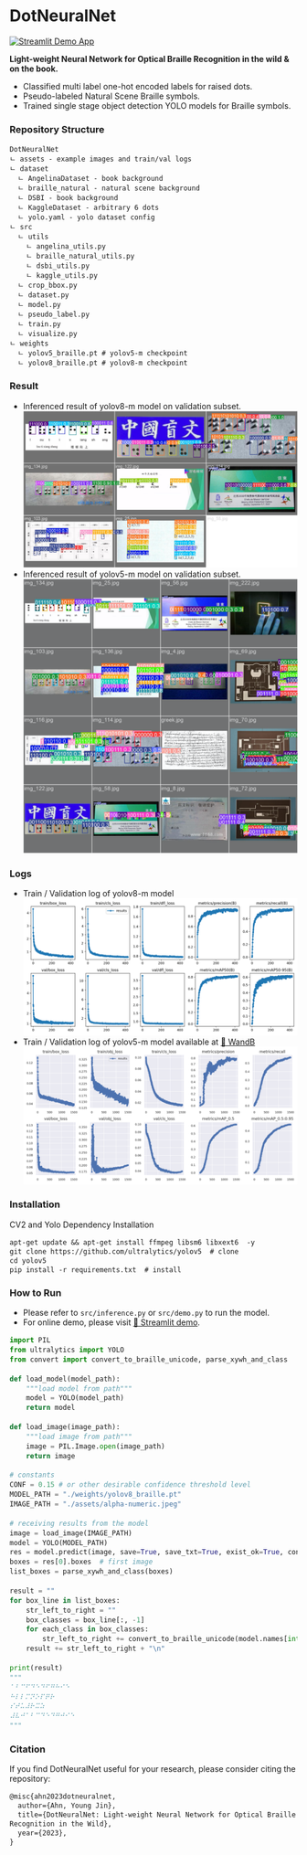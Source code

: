 # DotNeuralNet

[![Streamlit Demo App](https://static.streamlit.io/badges/streamlit_badge_black_white.svg)](https://huggingface.co/spaces/snoop2head/braille-detection)

**Light-weight Neural Network for Optical Braille Recognition in the wild & on the book.**

- Classified multi label one-hot encoded labels for raised dots.
- Pseudo-labeled Natural Scene Braille symbols.
- Trained single stage object detection YOLO models for Braille symbols.

### Repository Structure

```
DotNeuralNet
ㄴ assets - example images and train/val logs
ㄴ dataset
  ㄴ AngelinaDataset - book background
  ㄴ braille_natural - natural scene background
  ㄴ DSBI - book background
  ㄴ KaggleDataset - arbitrary 6 dots
  ㄴ yolo.yaml - yolo dataset config
ㄴ src
  ㄴ utils
    ㄴ angelina_utils.py
    ㄴ braille_natural_utils.py
    ㄴ dsbi_utils.py
    ㄴ kaggle_utils.py
  ㄴ crop_bbox.py
  ㄴ dataset.py
  ㄴ model.py
  ㄴ pseudo_label.py
  ㄴ train.py
  ㄴ visualize.py
ㄴ weights
  ㄴ yolov5_braille.pt # yolov5-m checkpoint
  ㄴ yolov8_braille.pt # yolov8-m checkpoint
```

### Result

- Inferenced result of yolov8-m model on validation subset.
  ![yolov8 img](./assets/result_yolov8.png)
- Inferenced result of yolov5-m model on validation subset.
  ![yolov5 img](./assets/result_yolov5.png)

### Logs

- Train / Validation log of yolov8-m model
  ![yolov8 log](./assets/log_yolov8_long.png)
- Train / Validation log of yolov5-m model available at [🔗 WandB](https://wandb.ai/snoop2head/YOLOv5/runs/mqvmh4nc)
  ![yolov8 log](./assets/log_yolov5.png)

### Installation

CV2 and Yolo Dependency Installation

```shell
apt-get update && apt-get install ffmpeg libsm6 libxext6  -y
git clone https://github.com/ultralytics/yolov5  # clone
cd yolov5
pip install -r requirements.txt  # install
```

### How to Run

- Please refer to `src/inference.py` or `src/demo.py` to run the model.
- For online demo, please visit [🔗 Streamlit demo](https://huggingface.co/spaces/snoop2head/braille-detection).

```python
import PIL
from ultralytics import YOLO
from convert import convert_to_braille_unicode, parse_xywh_and_class

def load_model(model_path):
    """load model from path"""
    model = YOLO(model_path)
    return model

def load_image(image_path):
    """load image from path"""
    image = PIL.Image.open(image_path)
    return image

# constants
CONF = 0.15 # or other desirable confidence threshold level
MODEL_PATH = "./weights/yolov8_braille.pt"
IMAGE_PATH = "./assets/alpha-numeric.jpeg"

# receiving results from the model
image = load_image(IMAGE_PATH)
model = YOLO(MODEL_PATH)
res = model.predict(image, save=True, save_txt=True, exist_ok=True, conf=CONF)
boxes = res[0].boxes  # first image
list_boxes = parse_xywh_and_class(boxes)

result = ""
for box_line in list_boxes:
    str_left_to_right = ""
    box_classes = box_line[:, -1]
    for each_class in box_classes:
        str_left_to_right += convert_to_braille_unicode(model.names[int(each_class)])
    result += str_left_to_right + "\n"

print(result)
"""
⠁⠃⠉⠋⠙⠑⠙⠋⠛⠓⠊⠑
⠓⠇⠇⠍⠝⠕⠏⠟⠗
⠎⠞⠥⠼⠗⠭⠵
⠼⠧⠚⠁⠃⠉⠙⠑⠙⠛⠚⠊⠑
"""

```

### Citation

If you find DotNeuralNet useful for your research, please consider citing the repository:

```
@misc{ahn2023dotneuralnet,
  author={Ahn, Young Jin},
  title={DotNeuralNet: Light-weight Neural Network for Optical Braille Recognition in the Wild},
  year={2023},
}
```
